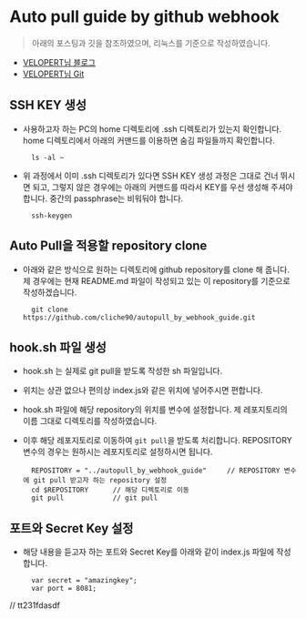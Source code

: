 # Auto pull guide by github webhook

> 아래의 포스팅과 깃을 참조하였으며, 리눅스를 기준으로 작성하였습니다.
- [VELOPERT님 블로그](https://velopert.com/739)
- [VELOPERT님 Git](https://github.com/velopert/nodejs-github-webhook/blob/master/index.js)

## SSH KEY 생성
- 사용하고자 하는 PC의 home 디렉토리에 .ssh 디렉토리가 있는지 확인합니다. home 디렉토리에서 아래의 커맨드를 이용하면 숨김 파일들까지 확인합니다.

        ls -al ~
    
- 위 과정에서 이미 .ssh 디렉토리가 있다면 SSH KEY 생성 과정은 그대로 건너 뛰시면 되고, 그렇지 않은 경우에는 아래의 커맨드를 따라서 KEY를 우선 생성해 주셔야 합니다. 중간의 passphrase는 비워둬야 합니다.

        ssh-keygen

## Auto Pull을 적용할 repository clone

- 아래와 같은 방식으로 원하는 디렉토리에 github repository를 clone 해 줍니다. 제 경우에는 현재 README.md 파일이 작성되고 있는 이 repository를 기준으로 작성하겠습니다.

        git clone https://github.com/cliche90/autopull_by_webhook_guide.git
    
## hook.sh 파일 생성

- hook.sh 는 실제로 git pull을 받도록 작성한 sh 파일입니다.
- 위치는 상관 없으나 편의상 index.js와 같은 위치에 넣어주시면 편합니다.
- hook.sh 파일에 해당 repository의 위치를 변수에 설정합니다. 제 레포지토리의 이름 그대로 디렉토리를 작성하였습니다.
- 이후 해당 레포지토리로 이동하여 `git pull`을 받도록 처리합니다. REPOSITORY 변수의 경우는 원하시는 레포지토리로 설정하시면 됩니다.

        REPOSITORY = "../autopull_by_webhook_guide"     // REPOSITORY 변수에 git pull 받고자 하는 repository 설정
        cd $REPOSITORY      // 해당 디렉토리로 이동
        git pull            // git pull

## 포트와 Secret Key 설정

- 해당 내용을 듣고자 하는 포트와 Secret Key를 아래와 같이 index.js 파일에 작성합니다.

        var secret = "amazingkey";
        var port = 8081;

// tt231fdasdf